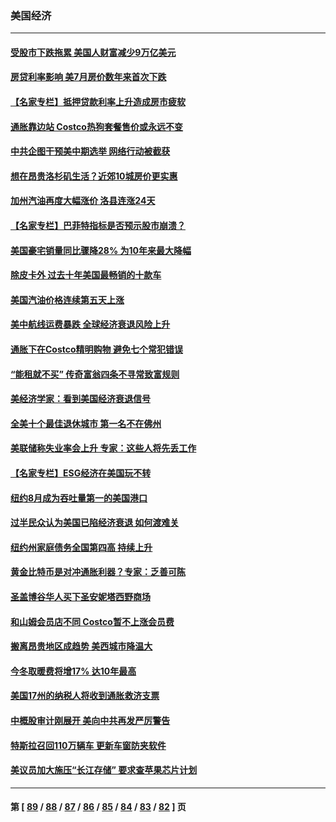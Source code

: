 ### 美国经济
---
#### [受股市下跌拖累 美国人财富减少9万亿美元](../../pages/ncid1078158/n13834006.md) 
#### [房贷利率影响 美7月房价数年来首次下跌](../../pages/ncid1078158/n13833973.md) 
#### [【名家专栏】抵押贷款利率上升造成房市疲软](../../pages/ncid1078158/n13833781.md) 
#### [通胀靠边站 Costco热狗套餐售价或永远不变](../../pages/ncid1078158/n13833436.md) 
#### [中共企图干预美中期选举 网络行动被截获](../../pages/ncid1078158/n13833877.md) 
#### [想在昂贵洛杉矶生活？近郊10城房价更实惠](../../pages/ncid1078158/n13833480.md) 
#### [加州汽油再度大幅涨价 洛县连涨24天](../../pages/ncid1078158/n13833322.md) 
#### [【名家专栏】巴菲特指标是否预示股市崩溃？](../../pages/ncid1078158/n13833006.md) 
#### [美国豪宅销量同比骤降28% 为10年来最大降幅](../../pages/ncid1078158/n13832678.md) 
#### [除皮卡外 过去十年美国最畅销的十款车](../../pages/ncid1078158/n13817415.md) 
#### [美国汽油价格连续第五天上涨](../../pages/ncid1078158/n13832514.md) 
#### [美中航线运费暴跌 全球经济衰退风险上升](../../pages/ncid1078158/n13832474.md) 
#### [通胀下在Costco精明购物 避免七个常犯错误](../../pages/ncid1078158/n13828547.md) 
#### [“能租就不买” 传奇富翁四条不寻常致富规则](../../pages/ncid1078158/n13830882.md) 
#### [美经济学家：看到美国经济衰退信号](../../pages/ncid1078158/n13832272.md) 
#### [全美十个最佳退休城市 第一名不在佛州](../../pages/ncid1078158/n13832070.md) 
#### [美联储称失业率会上升 专家：这些人将先丢工作](../../pages/ncid1078158/n13832172.md) 
#### [【名家专栏】ESG经济在美国玩不转](../../pages/ncid1078158/n13831989.md) 
#### [纽约8月成为吞吐量第一的美国港口](../../pages/ncid1078158/n13832037.md) 
#### [过半民众认为美国已陷经济衰退 如何渡难关](../../pages/ncid1078158/n13832147.md) 
#### [纽约州家庭债务全国第四高 持续上升](../../pages/ncid1078158/n13831704.md) 
#### [黄金比特币是对冲通胀利器？专家：乏善可陈](../../pages/ncid1078158/n13831604.md) 
#### [圣盖博谷华人买下圣安妮塔西野商场](../../pages/ncid1078158/n13831665.md) 
#### [和山姆会员店不同 Costco暂不上涨会员费](../../pages/ncid1078158/n13831474.md) 
#### [搬离昂贵地区成趋势 美西城市降温大](../../pages/ncid1078158/n13831038.md) 
#### [今冬取暖费将增17% 达10年最高](../../pages/ncid1078158/n13830993.md) 
#### [美国17州的纳税人将收到通胀救济支票](../../pages/ncid1078158/n13830953.md) 
#### [中概股审计刚展开 美向中共再发严厉警告](../../pages/ncid1078158/n13830807.md) 
#### [特斯拉召回110万辆车 更新车窗防夹软件](../../pages/ncid1078158/n13830697.md) 
#### [美议员加大施压“长江存储” 要求查苹果芯片计划](../../pages/ncid1078158/n13830569.md) 

---
#### 第 [ [89](./89.md) / [88](./88.md) / [87](./87.md) / [86](./86.md) / [85](./85.md) / [84](./84.md) / [83](./83.md) / [82](./82.md) ] 页
